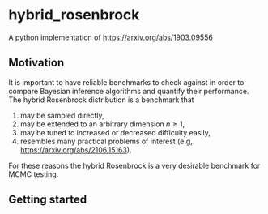 # hybrid_rosenbrock

A python implementation of https://arxiv.org/abs/1903.09556

## Motivation

It is important to have reliable benchmarks to check against in order to compare Bayesian inference algorithms and quantify their performance. The hybrid Rosenbrock distribution is a benchmark that
1. may be sampled directly,
2. may be extended to an arbitrary dimension $n \ge 1$,
3. may be tuned to increased or decreased difficulty easily,
4. resembles many practical problems of interest (e.g, https://arxiv.org/abs/2106.15163).

For these reasons the hybrid Rosenbrock is a very desirable benchmark for MCMC testing. 
## Getting started



